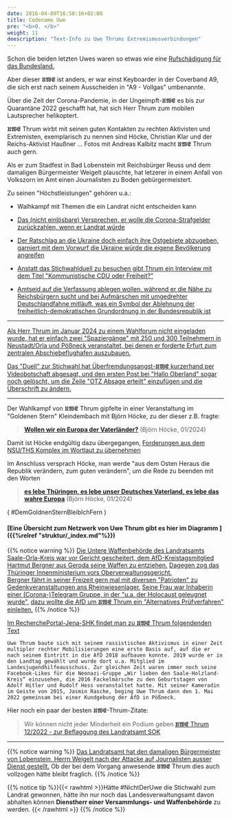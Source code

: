 ```yaml
---
date: 2016-04-09T16:50:16+02:00
title: Codename Uwe
pre: "<b>0. </b>"
weight: 11
deescription: "Text-Info zu Uwe Thrums Extremismusverbindungen"
---
```


Schon die beiden letzten Uwes waren so etwas wie eine [Rufschädigung für das Bundesland.](https://de.wikipedia.org/wiki/Nationalsozialistischer_Untergrund)

Aber dieser 𝖀𝖂𝕰 ist anders,
er war einst Keyboarder in der Coverband A9,
die sich erst nach seinem Ausscheiden in "A9 - Vollgas" umbenannte.

Über die Zeit der Corona-Pandemie,
in der Ungeimpft-𝖀𝖂𝕰 es bis zur Quarantäne 2022 geschafft hat,
hat sich Herr Thrum zum mobilen Lautsprecher helikoptert.

𝖀𝖂𝕰 Thrum wirbt mit seinen guten Kontakten zu rechten Aktivisten und Extremisten,
exemplarisch zu nennen sind Höcke, Christian Klar und der Reichs-Aktivist Haußner ... Fotos mit Andreas Kalbitz macht 𝖀𝖂𝕰 Thrum auch gern.

Als er zum Stadfest in Bad Lobenstein mit Reichsbürger Reuss und dem damaligen Bürgermeister Weigelt plauschte, 
hat letzerer in einem Anfall von Volkszorn im Amt einen Journalisten zu Boden gebürgermeistert.
 

Zu seinen "Höchstleistungen" gehören u.a.:

* Walhkampf mit Themen die ein Landrat nicht entscheiden kann 

* [Das (nicht einlösbare) Versprechen, er wolle die Corona-Strafgelder zurückzahlen, wenn er Landrat würde](https://www.otz.de/regionen/bad-lobenstein/article238354021/Griff-in-die-Kreiskasse-Thrum-will-Corona-Bussgelder-im-Saale-Orla-Kreis-zurueckzahlen.html)

* [Der Ratschlag an die Ukraine doch einfach ihre Ostgebiete abzugeben, garniert mit dem Vorwurf die Ukraine würde die eigene Bevölkerung angreifen](https://www.otz.de/regionen/poessneck/article237632811/Saale-Orla-Kreis-Thrum-sagt-dass-die-Ukraine-Ostgebiete-abtreten-soll.html)

* [Anstatt das Stichwahlduell zu besuchen gibt Thrum ein Interview mit dem Titel "Kommunistische CDU oder Freiheit?"](https://youtu.be/0JRohdutdGM)

* [Amtseid auf die Verfassung ablegen wollen, während er die Nähe zu Reichsbürgern sucht und bei Aufmärschen mit umgedrehter Deutschlandfahne mitläuft, was ein Symbol der Ablehnung der freiheitlich-demokratischen Grundordnung in der Bundesrepublik ist](https://www.otz.de/regionen/saale-orla-kreis/article241477038/AfD-Landratskandidat-Uwe-Thrum-verweigert-sich-dem-oeffentlichen-Wahl-Duell.html)

---

[Als Herr Thrum im Januar 2024 zu einem Wahlforum nicht eingeladen wurde, hat er einfach zwei "Spaziergänge" mit 250 und 300 Teilnehmern in Neustadt/Orla und Pößneck veranstaltet, bei denen er forderte Erfurt zum zentralen Abschiebeflughafen auszubauen.](https://www.otz.de/regionen/saale-orla-kreis/article241387046/Beifall-ueber-zentralen-Abschiebe-Flughafen.html)

[Das "Duell" zur Stichwahl hat Überfremdungsangst-𝖀𝖂𝕰 kurzerhand per Videobotschaft abgesagt, und den ersten Post bei "Hallo Oberland" sogar noch gelöscht, um die Zeile "OTZ Absage erteilt" einzufügen und die Überschrift zu ändern.](/de/media/hallo-oberland-thrum-deletion/)

---

Der Wahlkampf von 𝖀𝖂𝕰 Thrum gipfelte in einer Veranstaltung im "Goldenen Stern" Kleindembach mit Björn Höcke, zu der dieser z.B.  fragte:
> [**Wollen wir ein Europa der Vaterländer?**](https://youtu.be/jOvt56iuD-w?si=aJauVwjs4yJyq-e2&t=2217) (Björn Höcke, 01/2024)

Damit ist Höcke endgültig dazu übergegangen, [Forderungen aus dem NSU/THS Komplex im Wortlaut zu übernehmen](https://de.wikipedia.org/wiki/Fest_der_V%C3%B6lker)

Im Anschluss versprach Höcke, man werde "aus dem Osten Heraus die Republik verändern, zum guten verändern", um die Rede zu beenden mit den Worten
> **[es lebe Thüringen, es lebe unser Deutsches Vaterland, es lebe das wahre Europa](https://youtu.be/jOvt56iuD-w?si=CR9LRzhGzEkYK2wJ&t=3648)** (Björn Höcke, 01/2024)

( #DemGoldnenSternBleibIchFern )

#### [Eine Übersicht zum Netzwerk von Uwe Thrum gibt es hier im Diagramm ]({{%relref "struktur/_index.md"%}}) 


{{% notice warning %}}
[Die Untere Waffenbehörde des Landratsamts Saale-Orla-Kreis war vor Gericht gescheitert, dem AfD-Kreistagsmitglied Hartmut Bergner aus Geroda seine Waffen zu entziehen.](https://www.mdr.de/nachrichten/thueringen/ost-thueringen/gera/afd-mitglied-waffe-urteil-100.html)
[Dagegen zog das Thüringer Innenministerium vors Oberverwaltungsgericht.](https://www.mdr.de/nachrichten/thueringen/ost-thueringen/gera/afd-mitglied-waffenentzug-urteil-gericht-100.html)<br>
[Bergner fährt in seiner Freizeit gern mal  mit diversen "Patrioten" zu Gedenkveranstaltungen ans Rheinwiesenlager.](https://rechercheportaljenashk.noblogs.org/post/2024/01/04/von-prinzens-gnaden/)
[Seine Frau war Inhaberin einer (Corona-)Telegram Gruppe, in der "u.a. der Holocaust geleugnet wurde",](https://www.otz.de/regionen/bad-lobenstein/article231789323/Kripo-und-Staatsschutz-ermitteln-zu-Chatgruppe-Triptis.html) [dazu wollte die AfD um 𝖀𝖂𝕰 Thrum ein "Alternatives Prüfverfahren" einleiten.](https://www.otz.de/regionen/bad-lobenstein/article231803905/Alternatives-Pruefverfahren-zu-Telegram-Gruppe-in-Triptis.html)
{{% /notice %}}



[Im RecherchePortal-Jena-SHK findet man zu 𝖀𝖂𝕰 Thrum folgendenden Text](https://rechercheportaljenashk.noblogs.org/post/2024/01/04/von-prinzens-gnaden/) 

```
Uwe Thrum baute sich mit seinem rassistischen Aktivismus in einer Zeit multipler rechter Mobilisierungen eine erste Basis auf, auf die er nach seinem Eintritt in die AfD 2018 aufbauen konnte. 2019 wurde er in den Landtag gewählt und wurde dort u.a. Mitglied im Landesjugendhilfeausschuss. Zur gleichen Zeit waren immer noch seine Facebook-Likes für die Neonazi-Gruppe „Wir lieben den Saale-Holzland-Kreis“ einzusehen, die 2016 Fackelmärsche zu den Geburtstagen von Adolf Hitler und Rudolf Hess veranstaltet hatte. Mit seiner Kameradin im Geiste von 2015, Jasmin Rasche, beging Uwe Thrum dann den 1. Mai 2022 gemeinsam bei einer Kundgebung der AfD in Pößneck.
```


Hier noch ein paar der besten 𝖀𝖂𝕰-Thrum-Zitate:

> Wir können nicht jeder Minderheit ein Podium geben [ 𝖀𝖂𝕰 Thrum 12/2022 - zur Beflaggung des Landratsamt SOK](https://www.otz.de/regionen/poessneck/article237128309/Kreistags-Beschluss-zu-Schleizer-Ukraine-Flagge-aendert-nichts.html)


---

{{% notice warning %}}
[Das Landratsamt hat den damaligen Bürgermeister von Lobenstein, Herrn Weigelt nach der Attacke auf Journalisten ausser Dienst gestellt.](https://www.mdr.de/nachrichten/thueringen/ost-thueringen/saale-orla/bad-lobenstein-buergermeister-weigelt-dienst-enthoben-100.html)
Ob der bei dem Vorgang anwesende 𝖀𝖂𝕰 Thrum dies auch vollzogen hätte bleibt fraglich.
{{% /notice %}}



{{% notice tip %}}{{< rawhtml >}}Hätte #NichtDerUwe die Stichwahl zum Landrat gewonnen, hätte ihn nur noch das Landesverwaltungsamt davon abhalten können **Dienstherr einer Versammlungs- und Waffenbehörde** zu werden.
{{< /rawhtml >}}
{{% /notice %}}

